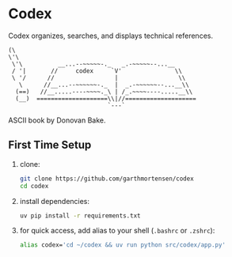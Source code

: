 # Codex

Codex organizes, searches, and displays technical references.

```ascii
(\ 
\'\   
 \'\          __...--~~~~~-._   _.-~~~~~--...__
 / '|       //     codex     `V'               \\
 \ '/      //                 |                 \\
   \      //__...--~~~~~~-._  |  _.-~~~~~~--...__\\
  (==)   //__.....----~~~~._\ | /_.~~~~----.....__\\
  (__)  ====================\\|//====================
                            `---`
```

ASCII book by Donovan Bake.

## First Time Setup

1. clone:
   ```bash
   git clone https://github.com/garthmortensen/codex
   cd codex
   ```

1. install dependencies:
   ```bash
   uv pip install -r requirements.txt
   ```

1. for quick access, add alias to your shell (`.bashrc` or `.zshrc`):
   ```bash
   alias codex='cd ~/codex && uv run python src/codex/app.py'
   ```
